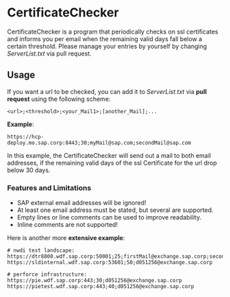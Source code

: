 # CertificateChecker

CertificateChecker is a program that periodically checks on ssl certificates and informs you per email when the remaining valid days 
fall below a certain threshold. Please manage your entries by yourself by changing *ServerList.txt* via pull request. 

## Usage 

If you want a url to be checked, you can add it to *ServerList.txt* via **pull request** using the following scheme:
```
<url>;<threshold>;<your_Mail1>;[another_Mail];...
```
**Example**:
```
https://hcp-deploy.mo.sap.corp:8443;30;myMail@sap.com;secondMail@sap.com
```
In this example, the CertificateChecker will send out a mail to both email addresses, if the remaining valid days of the ssl Certificate for
the url drop below 30 days. 

### Features and Limitations

* SAP external email addresses will be ignored!
* At least one email address must be stated, but several are supported. 
* Empty lines or line comments can be used to improve readability.
* Inline comments are not supported!

Here is another more **extensive example**:
```
# nwdi test landscape:
https://dtr8800.wdf.sap.corp:50001;25;firstMail@exchange.sap.corp;secondMail@sap.com;thirdMail@sap.com
https://sldinternal.wdf.sap.corp:53601;50;d051256@exchange.sap.corp

# perforce infrastructure:
https://pie.wdf.sap.corp:443;30;d051256@exchange.sap.corp
https://pietest.wdf.sap.corp:443;40;d051256@exchange.sap.corp
```

